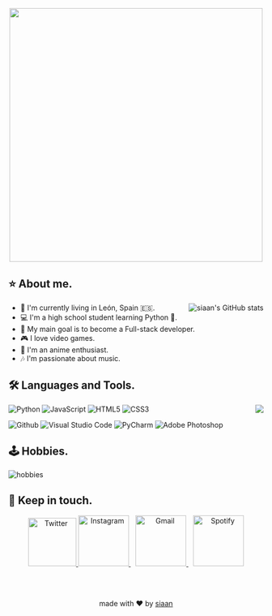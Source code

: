 <p align="center">
  <img src="https://i.imgur.com/a6DhlfX.png" width="500" height="auto" style="display: block; margin: 0 auto"/>
</p>

## ⭐ About me.


<img src="https://github-readme-stats.vercel.app/api?username=siaandev&show_icons=true" alt="siaan's GitHub stats" align="right" />

- 📌 I'm currently living in León, Spain 🇪🇸.
- 💻 I'm a high school student learning Python 🐍.
- 🎯 My main goal is to become a Full-stack developer.
- 🎮 I love video games.
- 🎥 I'm an anime enthusiast.
- 🎶 I'm passionate about music.




## 🛠 Languages and Tools.

<img src="https://github-readme-stats.vercel.app/api/top-langs/?username=siaandev&title_color=2257EA&bg_color=f7f7f7&hide=html,css" align="right"  /> 

<p>
  
  ![Python](https://img.shields.io/badge/-Python-000000?style=flat&logo=python)
  ![JavaScript](https://img.shields.io/badge/-JavaScript-000000?style=flat&logo=javascript)
  ![HTML5](https://img.shields.io/badge/-HTML5-000000?style=flat&logo=html5)
  ![CSS3](https://img.shields.io/badge/-CSS-000000?style=flat&logo=css3)
</p>

<p>
  
  ![Github](https://img.shields.io/badge/-Github-000000?style=flat&logo=github)
  ![Visual Studio Code](https://img.shields.io/badge/-Visual%20Studio%20Code-000000?style=flat&logo=visualstudiocode)
  ![PyCharm](https://img.shields.io/badge/-PyCharm-000000?style=flat&logo=pycharm)
  ![Adobe Photoshop](https://img.shields.io/badge/-Adobe%20Photoshop-000000?style=flat&logo=adobephotoshop)
</p>



## 🕹 Hobbies.

<img src="https://i.imgur.com/rHAA3uJ.png" alt="hobbies" align="center" width="auto" height="auto" />


## 📨 Keep in touch.



<div align="center">
  <a href="https://x.com/siaandev">
    <img class="rounded-img" alt="Twitter" width="95px" src="https://i.imgur.com/0wHXGlj.jpeg" />
  </a>
  <a href="https://www.instagram.com/juannrgz/" style="margin-left: border-radius="10px">
    <img class="rounded-img" alt="Instagram" width="100px" src="https://i.imgur.com/AlGtwxe.jpeg" />
  </a>
  <a href="mailto:siaandev@gmail.com" style="margin-left: 10px;">
    <img class="rounded-img" alt="Gmail" width="100px" src="https://i.imgur.com/aEgZLRC.jpeg" />
  </a>
  <a href="https://open.spotify.com/user/09yowf885k4ygtiq2ioc3zaxj" style="margin-left: 10px;">
    <img class="rounded-img" alt="Spotify" width="100px" src="https://i.imgur.com/ykq7frO.jpeg" />
  </a>
</div>

<br><br>

<div align="center">
  made with ❤ by <a href="https://github.com/siaandev">siaan</a>
</div>
